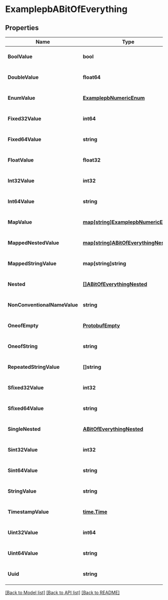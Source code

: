 # ExamplepbABitOfEverything

## Properties
Name | Type | Description | Notes
------------ | ------------- | ------------- | -------------
**BoolValue** | **bool** |  | [optional] [default to null]
**DoubleValue** | **float64** |  | [optional] [default to null]
**EnumValue** | [**ExamplepbNumericEnum**](examplepbNumericEnum.md) |  | [optional] [default to null]
**Fixed32Value** | **int64** |  | [optional] [default to null]
**Fixed64Value** | **string** |  | [optional] [default to null]
**FloatValue** | **float32** |  | [optional] [default to null]
**Int32Value** | **int32** |  | [optional] [default to null]
**Int64Value** | **string** |  | [optional] [default to null]
**MapValue** | [**map[string]ExamplepbNumericEnum**](examplepbNumericEnum.md) |  | [optional] [default to null]
**MappedNestedValue** | [**map[string]ABitOfEverythingNested**](ABitOfEverythingNested.md) |  | [optional] [default to null]
**MappedStringValue** | **map[string]string** |  | [optional] [default to null]
**Nested** | [**[]ABitOfEverythingNested**](ABitOfEverythingNested.md) |  | [optional] [default to null]
**NonConventionalNameValue** | **string** |  | [optional] [default to null]
**OneofEmpty** | [**ProtobufEmpty**](protobufEmpty.md) |  | [optional] [default to null]
**OneofString** | **string** |  | [optional] [default to null]
**RepeatedStringValue** | **[]string** |  | [optional] [default to null]
**Sfixed32Value** | **int32** |  | [optional] [default to null]
**Sfixed64Value** | **string** |  | [optional] [default to null]
**SingleNested** | [**ABitOfEverythingNested**](ABitOfEverythingNested.md) |  | [optional] [default to null]
**Sint32Value** | **int32** |  | [optional] [default to null]
**Sint64Value** | **string** |  | [optional] [default to null]
**StringValue** | **string** |  | [optional] [default to null]
**TimestampValue** | [**time.Time**](time.Time.md) |  | [optional] [default to null]
**Uint32Value** | **int64** |  | [optional] [default to null]
**Uint64Value** | **string** |  | [optional] [default to null]
**Uuid** | **string** |  | [optional] [default to null]

[[Back to Model list]](../README.md#documentation-for-models) [[Back to API list]](../README.md#documentation-for-api-endpoints) [[Back to README]](../README.md)



